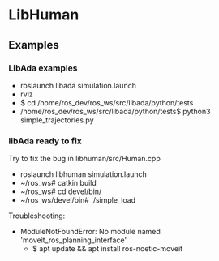 # LibHuman

## Examples 

### LibAda examples

- roslaunch libada simulation.launch
- rviz  
- $ cd /home/ros_dev/ros_ws/src/libada/python/tests
- /home/ros_dev/ros_ws/src/libada/python/tests$ python3 simple_trajectories.py

### libAda ready to fix

Try to fix the bug in libhuman/src/Human.cpp
- roslaunch libhuman simulation.launch
- ~/ros_ws# catkin build
- ~/ros_ws# cd devel/bin/
- ~/ros_ws/devel/bin# ./simple_load

Troubleshooting:
- ModuleNotFoundError: No module named 'moveit_ros_planning_interface'
    - $ apt update && apt install ros-noetic-moveit

